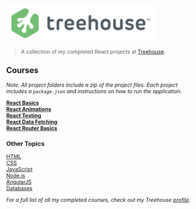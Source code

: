 ![Treehouse](treehouse.png)

> A collection of my completed React projects at [Treehouse](https://teamtreehouse.com).

## Courses

*Note: All project folders include a zip of the project files. Each project includes a `package.json` and instructions on how to run the application.*  

**[React Basics](https://github.com/adamelliotfields/treehouse-react/tree/master/react-basics)**  
**[React Animations](https://github.com/adamelliotfields/treehouse-react/tree/master/react-animations)**  
**[React Testing](https://github.com/adamelliotfields/treehouse-react/tree/master/react-testing)**  
**[React Data Fetching](https://github.com/adamelliotfields/treehouse-react/tree/master/react-data-fetching)**  
**[React Router Basics](https://github.com/adamelliotfields/treehouse-react/tree/master/react-router-basics)**  

### Other Topics

[HTML](https://github.com/adamelliotfields/treehouse-html)  
[CSS](https://github.com/adamelliotfields/treehouse-css)  
[JavaScript](https://github.com/adamelliotfields/treehouse-javascript)  
[Node.js](https://github.com/adamelliotfields/treehouse-node)  
[AngularJS](https://github.com/adamelliotfields/treehouse-angular)  
[Databases](https://github.com/adamelliotfields/treehouse-db)  

*For a full list of all my completed courses, check out my Treehouse [profile](https://teamtreehouse.com/adamelliotfields).*  
